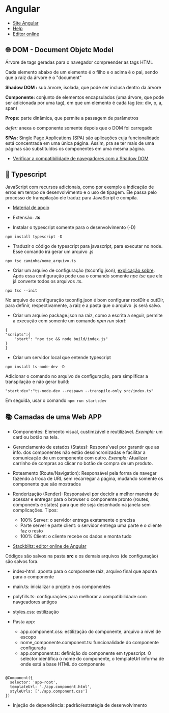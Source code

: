 # Angular
- [Site Angular](https://angular.io/)
- [Help](https://github.com/felipeAguiarCode/angular-playground/tree/main/C1%20-%20Web%20Components)
- [Editor online](https://stackblitz.com/)

## 🌐 DOM - Document Objetc Model
Árvore de tags geradas para o navegador  compreender as tags HTML

Cada elemento abaixo de um elemento é o filho e o acima é o pai, sendo que a raiz da árvore é o "document"

**Shadow DOM :** sub árvore, isolada, que pode ser inclusa dentro da árvore

**Componente:** conjunto de elementos encapsulados (uma árvore, que pode ser adicionada por uma tag), em que um elemento é cada tag (ex: div, p, a, span)

**Props:** parte dinâmica, que permite a passagem de parâmetros

_defer:_ anexa o componente somente depois que o DOM foi carregado

**SPAs:** Single Page Applications (SPA) são aplicações cuja funcionalidade está concentrada em uma única página. Assim, pra se ter mais de uma páginas são substituídos os componentes em uma mesma página.

- [Verificar a compatibilidade de navegadores com a Shadow DOM](https://caniuse.com/)

## 🎫 Typescript
JavaScript com recursos adicionais, como por exemplo a indicação de erros em tempo de desenvolvimento e o uso de tipagem. Ele passa pelo processo de transpilação ele traduz para JavaScript e compila.

- [Material de apoio](https://github.com/felipeAguiarCode/angular-playground/tree/main/C2%20-%20Typescript%20para%20Angular)

- Extensão: **.ts**

- Instalar o typescript somente para o desenvolvimento (-D)

```npm install typescript -D ```

- Traduzir o código de typescript para javascript, para executar no node. Esse comando irá gerar um arquivo .js

```npx tsc caminho/nome_arquivo.ts ```

- Criar um arquivo de configuração (tsconfig.json), [explicação sobre](https://www.typescriptlang.org/tsconfig). Após essa configuração pode usa o comando somente _npc tsc_ que ele já converte todos os arquivos .ts.

```npx tsc --init ```

No arquivo de configuração tsconfig.json é bom configurar rootDir e outDir, para definir, respectivamente, a raiz e a pasta que o arquivo .js será salvo.

- Criar um arquivo package.json na raiz, como a escrita a seguir, permite a execução com somente um comando _npm run start_:


```
{
"scripts":{
    "start": "npx tsc && node build/index.js"
}
}
```

- Criar um servidor local que entende typescript

```npm install ts-node-dev -D```

Adicionar o comando no arquivo de configuração, para simplificar a transpilação e não gerar build: 

```
"start:dev":"ts-node-dev --respawn --transpile-only src/index.ts"
```
Em seguida, usar o comando ```npm run start:dev```


## 📚 Camadas de uma Web APP

- Componentes: Elemento visual, custimzável e reutilizável. _Exemplo:_ um card ou botão na tela.

- Gerenciamento de estados (States): Respons´vael por garantir que as info. dos componentes não estão dessincronizadas e facilitar a comunicação de um componente com outro. _Exemplo:_ Atualizar carrinho de compras ao clicar no botão de compra de um produto. 

- Roteamento (Route/Navigation): Responsável pela forma de navegar fazendo a troca de URL sem recarregar a página, mudando somente os componente que são mostrados

- Renderização (Render):  Responsável por decidir a melhor maneira de acessar e entregar para o browser o componente pronto (routes, components e states) para que ele seja desenhado na janela sem complicações.
Tipos: 
    - 100% Server: o servidor entrega exatamente o precisa
    - Parte server e parte client: o servidor entrega uma parte e o cliente faz o resto
    - 100% Client: o cliente recebe os dados e monta tudo

- [Stackblitz: editor online de Angular](https://stackblitz.com/edit/stackblitz-starters-ehjkhh?description=An%20angular-cli%20project%20based%20on%20@angular/animations,%20@angular/common,%20@angular/compiler,%20@angular/core,%20@angular/forms,%20@angular/platform-browser,%20@angular/platform-browser-dynamic,%20@angular/router,%20core-js,%20rxjs,%20tslib%20and%20zone.js&file=src%2Fmain.ts&title=Angular%20Starter)

Códigos são salvos na pasta **src** e os demais arquivos (de configuração) são salvos fora.
- index-html: aponta para o componente raiz, arquivo final que aponta para o componente
- main.ts: inicializar o projeto e os componentes
- polyfills.ts: configurações para melhorar a compatibilidade com navgeadores antigos
- styles.css: estilização

- Pasta app:
    - app.component.css: estilização do componente, arquivo a nível de escopo
    - nome_componente.component.ts: funcionalidade do componente configurada
    - app.component.ts: definição do componente em typescript. O selector identifica o nome do componente, o templateUrl informa de onde está a base HTML do componente

``` 

@Component({
  selector: 'app-root',
  templateUrl: './app.component.html',
  styleUrls: ['./app.component.css']
})

```

- Injeção de dependência: padrão/estratégia de desenvolvimento


